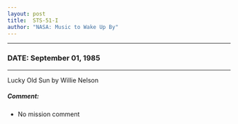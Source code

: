 ```yaml
---
layout: post
title:  STS-51-I
author: "NASA: Music to Wake Up By"
---
```


----
### DATE: September 01, 1985
----
Lucky Old Sun by Willie Nelson

##### Comment:
* No mission comment
